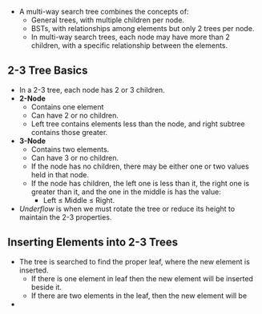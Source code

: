 - A multi-way search tree combines the concepts of:
	- General trees, with multiple children per node.
	- BSTs, with relationships among elements but only 2 trees per node.
	- In multi-way search trees, each node may have more than 2 children, with a specific relationship between the elements.
## 2-3 Tree Basics
- In a 2-3 tree, each node has 2 or 3 children.
- **2-Node**
	- Contains one element
	- Can have 2 or no children.
	- Left tree contains elements less than the node, and right subtree contains those greater.
- **3-Node**
	- Contains two elements.
	- Can have 3 or no children.
	- If the node has no children, there may be either one or two values held in that node.
	- If the node has children, the left one is less than it, the right one is greater than it, and the one in the middle is has the value:
		- Left ≤ Middle ≤ Right.
- *Underflow* is when we must rotate the tree or reduce its height to maintain the 2-3 properties.
## Inserting Elements into 2-3 Trees
- The tree is searched to find the proper leaf, where the new element is inserted.
	- If there is one element in leaf then the new element will be inserted beside it.
	- If there are two elements in the leaf, then the new element will be 
- 